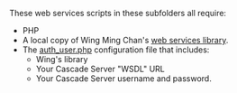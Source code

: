 These web services scripts in these subfolders all require:

- PHP
- A local copy of Wing Ming Chan's [web services library](http://www.upstate.edu/cascade-admin/projects/web-services/).
- The [auth_user.php](https://github.com/espanae/Cascade-Web-Services-Examples/blob/master/php/wing-ming-chan-library/auth_user.php) configuration file that includes:
  - Wing's library
  - Your Cascade Server "WSDL" URL
  - Your Cascade Server username and password.